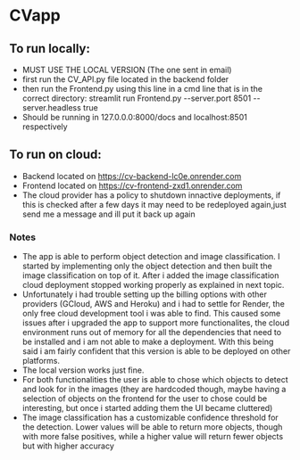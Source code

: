 # CVapp

## To run locally:
- MUST USE THE LOCAL VERSION (The one sent in email)
- first run the CV_API.py file located in the backend folder
- then run the Frontend.py using this line in a cmd line that is in the correct directory: streamlit run Frontend.py --server.port 8501 --server.headless true
- Should be running in 127.0.0.0:8000/docs and localhost:8501 respectively

## To run on cloud:
- Backend located on https://cv-backend-lc0e.onrender.com
- Frontend located on https://cv-frontend-zxd1.onrender.com
- The cloud provider has a policy to shutdown innactive deployments, if this is checked after a few days it may need to be redeployed again,just send me a message and ill put it back up again


 ### Notes
 - The app is able to perform object detection and image classification. I started by implementing only the object detection and then built the image classification on top of it. After i added the image classification cloud deployment stopped working properly as explained in next topic.
 - Unfortunately i had trouble setting up the billing options with other providers (GCloud, AWS and Heroku) and i had to settle for Render, the only free cloud development tool i was able to find. This caused some issues after i upgraded the app to support more functionalites, the cloud environment runs out of memory for all the dependencies that need to be installed and i am not able to make a deployment. With this being said i am fairly confident that this version is able to be deployed on other platforms.
 - The local version works just fine.
 - For both functionalities the user is able to chose which objects to detect and look for in the images (they are hardcoded though, maybe having a selection of objects on the frontend for the user to chose could be interesting, but once i started adding them the UI became cluttered)
 - The image classification has a customizable confidence threshold for the detection. Lower values will be able to return more objects, though with more false positives, while a higher value will return fewer objects but with higher accuracy

